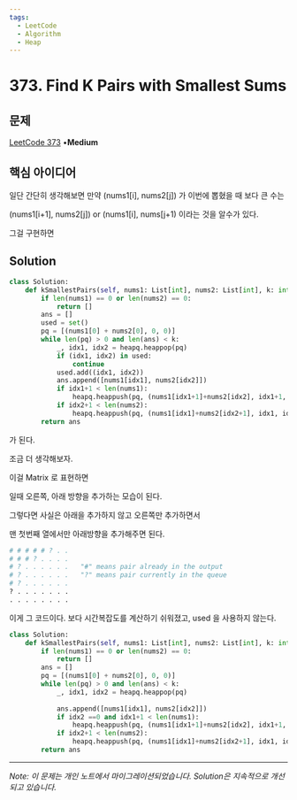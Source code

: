 ```yaml
---
tags:
  - LeetCode
  - Algorithm
  - Heap
---
```


# 373. Find K Pairs with Smallest Sums

## 문제

[LeetCode 373](https://leetcode.com/problems/find-k-pairs-with-smallest-sums/) •**Medium**

## 핵심 아이디어

일단 간단히 생각해보면 만약 (nums1[i], nums2[j]) 가 이번에 뽑혔을 때 보다 큰 수는

(nums1[i+1], nums2[j]) or (nums1[i], nums[j+1) 이라는 것을 알수가 있다.

그걸 구현하면

## Solution

```python
class Solution:
    def kSmallestPairs(self, nums1: List[int], nums2: List[int], k: int) -> List[List[int]]:
        if len(nums1) == 0 or len(nums2) == 0:
            return []
        ans = []
        used = set()
        pq = [(nums1[0] + nums2[0], 0, 0)]
        while len(pq) > 0 and len(ans) < k:
            _, idx1, idx2 = heapq.heappop(pq)
            if (idx1, idx2) in used:
                continue
            used.add((idx1, idx2))
            ans.append([nums1[idx1], nums2[idx2]])
            if idx1+1 < len(nums1):
                heapq.heappush(pq, (nums1[idx1+1]+nums2[idx2], idx1+1, idx2))
            if idx2+1 < len(nums2):
                heapq.heappush(pq, (nums1[idx1]+nums2[idx2+1], idx1, idx2+1))
        return ans
```

가 된다.

조금 더 생각해보자.

이걸 Matrix 로 표현하면

일때 오른쪽, 아래 방향을 추가하는 모습이 된다.

그렇다면 사실은 아래을 추가하지 않고 오른쪽만 추가하면서

맨 첫번째 열에서만 아래방향을 추가해주면 된다.

```python
# # # # # ? . .
# # # ? . . . .
# ? . . . . . .   "#" means pair already in the output
# ? . . . . . .   "?" means pair currently in the queue
# ? . . . . . .
? . . . . . . .
. . . . . . . .
```

이게 그 코드이다. 보다 시간복잡도를 계산하기 쉬워졌고, used 을 사용하지 않는다.

```python
class Solution:
    def kSmallestPairs(self, nums1: List[int], nums2: List[int], k: int) -> List[List[int]]:
        if len(nums1) == 0 or len(nums2) == 0:
            return []
        ans = []
        pq = [(nums1[0] + nums2[0], 0, 0)]
        while len(pq) > 0 and len(ans) < k:
            _, idx1, idx2 = heapq.heappop(pq)
            
            ans.append([nums1[idx1], nums2[idx2]])
            if idx2 ==0 and idx1+1 < len(nums1):
                heapq.heappush(pq, (nums1[idx1+1]+nums2[idx2], idx1+1, idx2))
            if idx2+1 < len(nums2):
                heapq.heappush(pq, (nums1[idx1]+nums2[idx2+1], idx1, idx2+1))
        return ans
```

---

*Note: 이 문제는 개인 노트에서 마이그레이션되었습니다. Solution은 지속적으로 개선되고 있습니다.*
